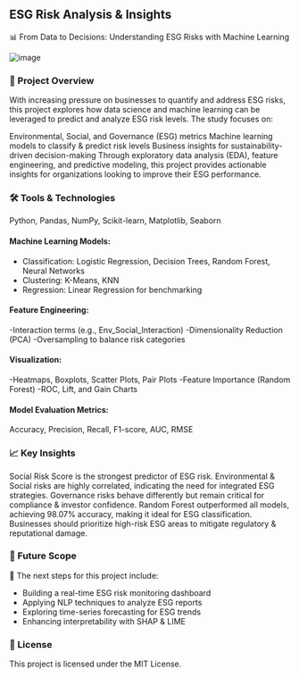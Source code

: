 ## ESG Risk Analysis & Insights

📊 From Data to Decisions: Understanding ESG Risks with Machine Learning

![image](https://github.com/user-attachments/assets/2b383fa4-abf6-4134-ba95-9d54f907382b)


### 📌 Project Overview
With increasing pressure on businesses to quantify and address ESG risks, this project explores how data science and machine learning can be leveraged to predict and analyze ESG risk levels. The study focuses on:

Environmental, Social, and Governance (ESG) metrics
Machine learning models to classify & predict risk levels
Business insights for sustainability-driven decision-making
Through exploratory data analysis (EDA), feature engineering, and predictive modeling, this project provides actionable insights for organizations looking to improve their ESG performance.

### 🛠️ Tools & Technologies
Python, Pandas, NumPy, Scikit-learn, Matplotlib, Seaborn

#### Machine Learning Models:
- Classification: Logistic Regression, Decision Trees, Random Forest, Neural Networks
- Clustering: K-Means, KNN
- Regression: Linear Regression for benchmarking

#### Feature Engineering:
-Interaction terms (e.g., Env_Social_Interaction)
-Dimensionality Reduction (PCA)
-Oversampling to balance risk categories

#### Visualization:
-Heatmaps, Boxplots, Scatter Plots, Pair Plots
-Feature Importance (Random Forest)
-ROC, Lift, and Gain Charts

#### Model Evaluation Metrics:
Accuracy, Precision, Recall, F1-score, AUC, RMSE

### 📈 Key Insights
Social Risk Score is the strongest predictor of ESG risk.
Environmental & Social risks are highly correlated, indicating the need for integrated ESG strategies.
Governance risks behave differently but remain critical for compliance & investor confidence.
Random Forest outperformed all models, achieving 98.07% accuracy, making it ideal for ESG classification.
Businesses should prioritize high-risk ESG areas to mitigate regulatory & reputational damage.

### 📌 Future Scope

🚀 The next steps for this project include:

- Building a real-time ESG risk monitoring dashboard
- Applying NLP techniques to analyze ESG reports
- Exploring time-series forecasting for ESG trends
- Enhancing interpretability with SHAP & LIME

### 📜 License
This project is licensed under the MIT License.



